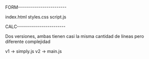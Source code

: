 FORM------------------------

index.html
styles.css
script.js


CALC------------------------

Dos versiones, ambas tienen
casi la misma cantidad de
líneas pero diferente
complejidad

v1 -> simply.js
v2 -> main.js
